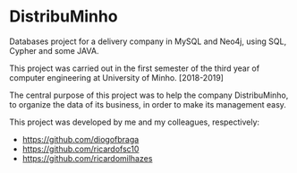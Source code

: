 # DistribuMinho
Databases project for a delivery company in MySQL and Neo4j, using SQL, Cypher and some JAVA.

This project was carried out in the first semester of the third year of computer engineering at University of Minho. [2018-2019]

The central purpose of this project was to help the company DistribuMinho, to organize the data of its business, 
in order to make its management easy.

This project was developed by me and my colleagues, respectively:
- https://github.com/diogofbraga
- https://github.com/ricardofsc10
- https://github.com/ricardomilhazes
